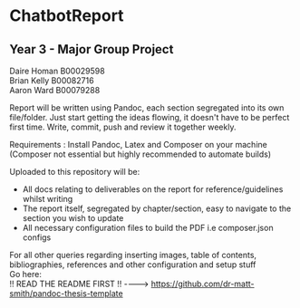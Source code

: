 # ChatbotReport

## Year 3 - Major Group Project   

Daire Homan B00029598   
Brian Kelly B00082716   
Aaron Ward B00079288   

Report will be written using Pandoc, each section segregated into its own file/folder.
 Just start getting the ideas flowing, it doesn't have to be perfect
 first time. Write, commit, push and review it together weekly.   

Requirements : Install Pandoc, Latex and Composer on your machine
(Composer not essential but highly recommended to automate builds)   

Uploaded to this repository will be:
 - All docs relating to deliverables on the report for reference/guidelines whilst writing
 - The report itself, segregated by chapter/section, easy to navigate to the section you wish to update   
 - All necessary configuration files to build the PDF i.e composer.json configs

 For all other queries regarding inserting images, table of contents, bibliographies, references and other configuration and setup stuff   
 Go here:     
 !! READ THE README FIRST !! ----> https://github.com/dr-matt-smith/pandoc-thesis-template
